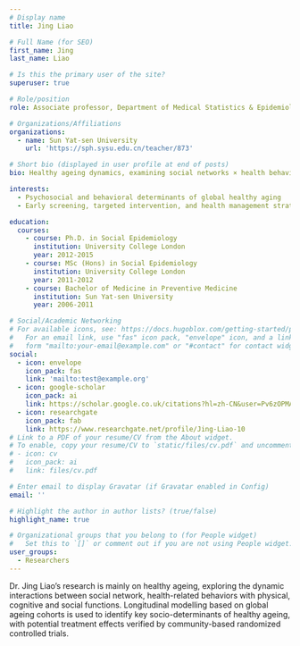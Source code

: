 ```yaml
---
# Display name
title: Jing Liao

# Full Name (for SEO)
first_name: Jing
last_name: Liao

# Is this the primary user of the site?
superuser: true

# Role/position
role: Associate professor, Department of Medical Statistics & Epidemiology| SYSU Global Health Institute (SGHI), Sun Yat-sen University, China 

# Organizations/Affiliations
organizations:
  - name: Sun Yat-sen University
    url: 'https://sph.sysu.edu.cn/teacher/873'

# Short bio (displayed in user profile at end of posts)
bio: Healthy ageing dynamics, examining social networks × health behaviors × multidimensional functioning (physical/cognitive/social). Uses longitudinal cohort modeling (global datasets) to pinpoint socio-determinants, with RCT-validated interventions.

interests:
  - Psychosocial and behavioral determinants of global healthy aging
  - Early screening, targeted intervention, and health management strategies of dementia

education:
  courses:
    - course: Ph.D. in Social Epidemiology
      institution: University College London
      year: 2012-2015
    - course: MSc (Hons) in Social Epidemiology
      institution: University College London
      year: 2011-2012
    - course: Bachelor of Medicine in Preventive Medicine
      institution: Sun Yat-sen University
      year: 2006-2011

# Social/Academic Networking
# For available icons, see: https://docs.hugoblox.com/getting-started/page-builder/#icons
#   For an email link, use "fas" icon pack, "envelope" icon, and a link in the
#   form "mailto:your-email@example.com" or "#contact" for contact widget.
social:
  - icon: envelope
    icon_pack: fas
    link: 'mailto:test@example.org'
  - icon: google-scholar
    icon_pack: ai
    link: https://scholar.google.co.uk/citations?hl=zh-CN&user=Pv6zOPMAAAAJ&view_op=list_works&sortby=title
  - icon: researchgate
    icon_pack: fab
    link: https://www.researchgate.net/profile/Jing-Liao-10
# Link to a PDF of your resume/CV from the About widget.
# To enable, copy your resume/CV to `static/files/cv.pdf` and uncomment the lines below.
# - icon: cv
#   icon_pack: ai
#   link: files/cv.pdf

# Enter email to display Gravatar (if Gravatar enabled in Config)
email: ''

# Highlight the author in author lists? (true/false)
highlight_name: true

# Organizational groups that you belong to (for People widget)
#   Set this to `[]` or comment out if you are not using People widget.
user_groups:
  - Researchers
---
```


Dr. Jing Liao’s research is mainly on healthy ageing, exploring the dynamic interactions between social network, health-related behaviors with physical, cognitive and social functions. Longitudinal modelling based on global ageing cohorts is used to identify key socio-determinants of healthy ageing, with potential treatment effects verified by community-based randomized controlled trials.
